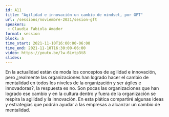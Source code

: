 ```yaml
---
id: A11
title: "Agilidad e innovación un cambio de mindset, por GFT"
url: /sessions/noviembre-2021/sesion-gft
speakers:
 - Claudia Fabiola Amador
format: session
block: a
time_start: 2021-11-10T16:00:00-06:00
time_end: 2021-11-10T16:30:00-06:00
video: https://youtu.be/lw-6Lvtp3t8
slides:
---
```


En la actualidad están de moda los conceptos de agilidad e innovación, pero ¿realmente las organizaciones han logrado hacer el cambio de mentalidad en todos los niveles de la organización y ser ágiles e innovadoras?, la respuesta es no. Son pocas las organizaciones que han logrado ese cambio y en la cultura dentro y fuera de la organización se respira la agilidad y la innovación. En esta plática compartiré algunas ideas y estrategias que podrán ayudar a las empresas a alcanzar un cambio de mentalidad.
